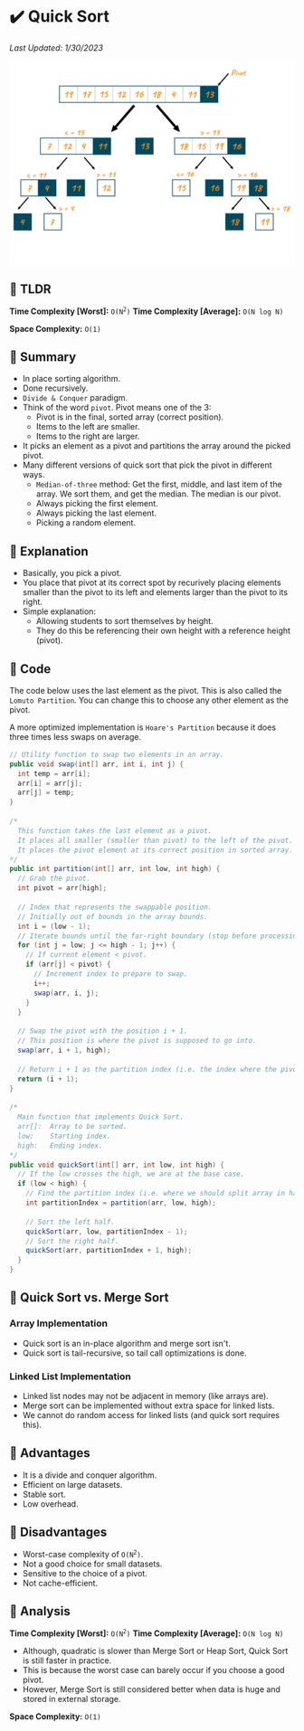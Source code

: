 # :heavy_check_mark: Quick Sort
*Last Updated: 1/30/2023*

![Image of the quick sort algorithm](../images/sorting/quick-sort/quick-sort.png)

## :round_pushpin: TLDR
**Time Complexity [Worst]:** <code>O(N<sup>2</sup>)</code>
**Time Complexity [Average]:** <code>O(N log N)</code>

**Space Complexity:** `O(1)`

## :round_pushpin: Summary
- In place sorting algorithm.
- Done recursively.
- `Divide & Conquer` paradigm.
- Think of the word `pivot`. Pivot means one of the 3:
  - Pivot is in the final, sorted array (correct position).
  - Items to the left are smaller.
  - Items to the right are larger.
- It picks an element as a pivot and partitions the array around the picked pivot.
- Many different versions of quick sort that pick the pivot in different ways.
  - `Median-of-three` method: Get the first, middle, and last item of the array. We sort them, and get the median. The median is our pivot.
  - Always picking the first element.
  - Always picking the last element.
  - Picking a random element.

## :round_pushpin: Explanation
- Basically, you pick a pivot.
- You place that pivot at its correct spot by recurively placing elements smaller than the pivot to its left and elements larger than the pivot to its right.
- Simple explanation:
  - Allowing students to sort themselves by height.
  - They do this be referencing their own height with a reference height (pivot).

## :round_pushpin: Code
The code below uses the last element as the pivot. This is also called the `Lomuto Partition`. You can change this to choose any other element as the pivot.

A more optimized implementation is `Hoare's Partition` because it does three times less swaps on average.
```java
// Utility function to swap two elements in an array.
public void swap(int[] arr, int i, int j) {
  int temp = arr[i];
  arr[i] = arr[j];
  arr[j] = temp;
}

/*
  This function takes the last element as a pivot.
  It places all smaller (smaller than pivot) to the left of the pivot.
  It places the pivot element at its correct position in sorted array.
*/
public int partition(int[] arr, int low, int high) {
  // Grab the pivot.
  int pivot = arr[high];

  // Index that represents the swappable position.
  // Initially out of bounds in the array bounds.
  int i = (low - 1);
  // Iterate bounds until the far-right boundary (stop before processing pivot).
  for (int j = low; j <= high - 1; j++) {
    // If current element < pivot.
    if (arr[j] < pivot) {
      // Increment index to prepare to swap.
      i++;
      swap(arr, i, j);
    }
  }

  // Swap the pivot with the position i + 1.
  // This position is where the pivot is supposed to go into.
  swap(arr, i + 1, high);

  // Return i + 1 as the partition index (i.e. the index where the pivot should be)
  return (i + 1);
}

/*
  Main function that implements Quick Sort.
  arr[]:  Array to be sorted.
  low:    Starting index.
  high:   Ending index.
*/
public void quickSort(int[] arr, int low, int high) {
  // If the low crosses the high, we are at the base case.
  if (low < high) {
    // Find the partition index (i.e. where we should split array in half).
    int partitionIndex = partition(arr, low, high);

    // Sort the left half.
    quickSort(arr, low, partitionIndex - 1);
    // Sort the right half.
    quickSort(arr, partitionIndex + 1, high);
  }
}
```

## :round_pushpin: Quick Sort vs. Merge Sort
### Array Implementation
- Quick sort is an in-place algorithm and merge sort isn't.
- Quick sort is tail-recursive, so tail call optimizations is done.

### Linked List Implementation
- Linked list nodes may not be adjacent in memory (like arrays are).
- Merge sort can be implemented without extra space for linked lists.
- We cannot do random access for linked lists (and quick sort requires this).

## :round_pushpin: Advantages
- It is a divide and conquer algorithm.
- Efficient on large datasets.
- Stable sort.
- Low overhead.

## :round_pushpin: Disadvantages
- Worst-case complexity of <code>O(N<sup>2</sup>)</code>.
- Not a good choice for small datasets.
- Sensitive to the choice of a pivot.
- Not cache-efficient.

## :round_pushpin: Analysis
**Time Complexity [Worst]:** <code>O(N<sup>2</sup>)</code>
**Time Complexity [Average]:** <code>O(N log N)</code>
- Although, quadratic is slower than Merge Sort or Heap Sort, Quick Sort is still faster in practice.
- This is because the worst case can barely occur if you choose a good pivot.
- However, Merge Sort is still considered better when data is huge and stored in external storage.

**Space Complexity:** `O(1)`
